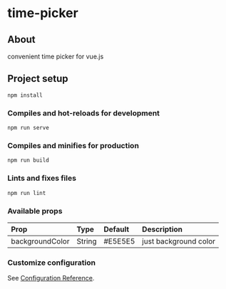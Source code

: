 # time-picker

## About

convenient time picker for vue.js



## Project setup
```
npm install
```

### Compiles and hot-reloads for development
```
npm run serve
```

### Compiles and minifies for production
```
npm run build
```

### Lints and fixes files
```
npm run lint
```
### Available props

| Prop       | Type      | Default   | Description |
|:--------------|:----------|:----------|:------------|
|backgroundColor|String|#E5E5E5|just background color|


### Customize configuration
See [Configuration Reference](https://cli.vuejs.org/config/).
